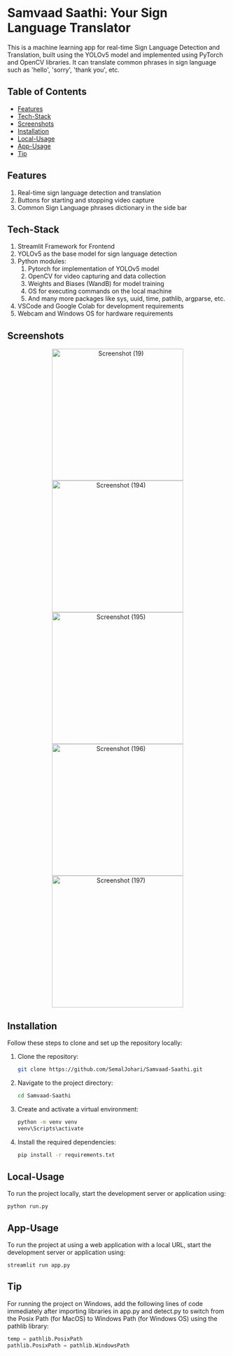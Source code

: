# Samvaad Saathi: Your Sign Language Translator

This is a machine learning app for real-time Sign Language Detection and Translation, 
built using the YOLOv5 model and implemented using PyTorch and OpenCV libraries. It 
can translate common phrases in sign language such as 'hello', 'sorry', 'thank you', etc. 

## Table of Contents

- [Features](#Features)
- [Tech-Stack](#Tech-Stack)
- [Screenshots](#Screenshots)
- [Installation](#Installation)
- [Local-Usage](#Local-Usage)
- [App-Usage](#App-Usage)
- [Tip](#Tip)

## Features

1. Real-time sign language detection and translation
2. Buttons for starting and stopping video capture
3. Common Sign Language phrases dictionary in the side bar

## Tech-Stack

1. Streamlit Framework for Frontend
2. YOLOv5 as the base model for sign language detection
3. Python modules:
   1. Pytorch for implementation of YOLOv5 model
   2. OpenCV for video capturing and data collection
   3. Weights and Biases (WandB) for model training
   4. OS for executing commands on the local machine
   5. And many more packages like sys, uuid, time, pathlib, argparse, etc.
4. VSCode and Google Colab for development requirements
5. Webcam and Windows OS for hardware requirements

## Screenshots

<p align="center">
   <img src="https://github.com/user-attachments/assets/5f89fbca-0208-4666-b665-b84e60e73497" alt="Screenshot (19)" width="300"/>
   <img src="https://github.com/user-attachments/assets/d72f1cbb-5f5a-4947-9420-18cab149e962" alt="Screenshot (194)" width="300"/>
    <img src="https://github.com/user-attachments/assets/9f59d34a-8193-4307-9021-1b938b1e6825" alt="Screenshot (195)" width="300"/>
   <img src="https://github.com/user-attachments/assets/f47309b3-96ec-425f-a073-e6588969526e" alt="Screenshot (196)" width="300"/>
   <img src="https://github.com/user-attachments/assets/08f02f55-0848-4677-8264-286002dc95db" alt="Screenshot (197)" width="300"/>
</p>

## Installation

Follow these steps to clone and set up the repository locally:

1. Clone the repository:

   ```bash
   git clone https://github.com/SemalJohari/Samvaad-Saathi.git

2. Navigate to the project directory:

   ```bash
   cd Samvaad-Saathi

4. Create and activate a virtual environment:

   ```bash
   python -m venv venv
   venv\Scripts\activate

6. Install the required dependencies:

   ```bash
   pip install -r requirements.txt

## Local-Usage

To run the project locally, start the development server or application using:
    
    python run.py

## App-Usage

To run the project at using a web application with a local URL, start the 
development server or application using:
    
    streamlit run app.py

## Tip

For running the project on Windows, add the following lines of code immediately 
after importing libraries in app.py and detect.py to switch from the Posix Path 
(for MacOS) to Windows Path (for Windows OS) using the pathlib library:

   ```python
   temp = pathlib.PosixPath
   pathlib.PosixPath = pathlib.WindowsPath
